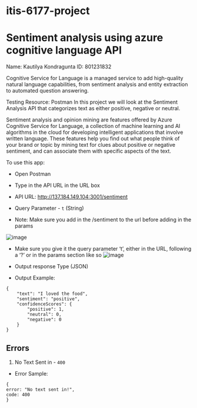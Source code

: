 # itis-6177-project
# Sentiment analysis using azure cognitive language API

Name: Kautilya Kondragunta
ID: 801231832

Cognitive Service for Language is a managed service to add high-quality natural language capabilities, from sentiment analysis and entity extraction to automated question answering. 

Testing Resource: Postman
In this project we will look at the Sentiment Analysis API that categorizes text as either positive, negative or neutral.

Sentiment analysis and opinion mining are features offered by Azure Cognitive Service for Language, a collection of machine learning and AI algorithms in the cloud for developing intelligent applications that involve written language. These features help you find out what people think of your brand or topic by mining text for clues about positive or negative sentiment, and can associate them with specific aspects of the text.

To use this app:
- Open Postman
- Type in the API URL in the URL box


- API URL: http://137.184.149.104:3001/sentiment
- Query Parameter - `t` (String)

- Note: Make sure you add in the /sentiment to the url before adding in the params


![image](https://user-images.githubusercontent.com/28112225/208474578-6cc56398-0fc7-4deb-b6bc-2e1f6bb22166.png)

- Make sure you give it the query parameter ‘t’, either in the URL, following a ‘?’ or in the params section like so
![image](https://user-images.githubusercontent.com/28112225/208479400-4d449398-f842-4fbf-afda-2926d6555ad7.png)

- Output response Type (JSON)
- Output Example:

```
{
    "text": "I loved the food",
    "sentiment": "positive",
    "confidenceScores": {
        "positive": 1,
        "neutral": 0,
        "negative": 0
    }
}
```


## Errors

1. No Text Sent in - `400`
- Error Sample: 
```
{
error: "No text sent in!",
code: 400
}
```
